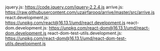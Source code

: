 jquery.js: https://code.jquery.com/jquery-2.2.4.js
arrive.js: https://raw.githubusercontent.com/uzairfarooq/arrive/master/src/arrive.js
react.development.js: https://unpkg.com/react@16.13.1/umd/react.development.js
react-dom.development.js: https://unpkg.com/react-dom@16.13.1/umd/react-dom.development.js
react-dom-test-utils.development.js: https://unpkg.com/react-dom@16.13.1/umd/react-dom-test-utils.development.js
